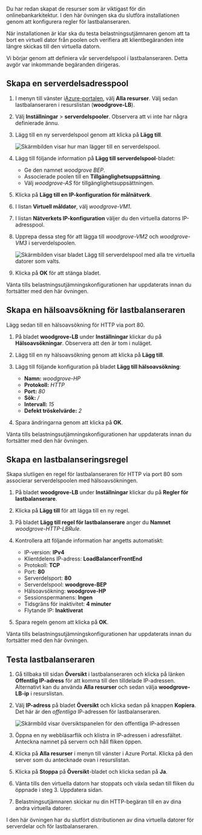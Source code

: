 Du har redan skapat de resurser som är viktigast för din onlinebankarkitektur. I den här övningen ska du slutföra installationen genom att konfigurera regler för lastbalanseraren.

När installationen är klar ska du testa belastningsutjämnaren genom att ta bort en virtuell dator från poolen och verifiera att klientbegäranden inte längre skickas till den virtuella datorn.

Vi börjar genom att definiera vår serverdelspool i lastbalanseraren. Detta avgör var inkommande begäranden dirigeras.

## <a name="create-a-backend-address-pool"></a>Skapa en serverdelsadresspool

1. I menyn till vänster i[Azure-portalen](https://portal.azure.com/learn.docs.microsoft.com?azure-portal=true), välj **Alla resurser**. Välj sedan lastbalanseraren i resurslistan (**woodgrove-LB**).

1. Välj **Inställningar** > **serverdelspooler**. Observera att vi inte har några definierade ännu.

1. Lägg till en ny serverdelspool genom att klicka på **Lägg till**.

    ![Skärmbilden visar hur man lägger till en serverdelspool.](../media/6-backend-pools.png)

1. Lägg till följande information på **Lägg till serverdelspool**-bladet:
    - Ge den namnet _woodgrove BEP_.
    - Associerade poolen till en **Tillgänglighetsuppsättning**.
    - Välj _woodgrove-AS_ för tillgänglighetsuppsättningen.

1. Klicka på **Lägg till en IP-konfiguration för målnätverk**.

1. I listan **Virtuell måldator**, välj _woodgrove-VM1_.

1. I listan **Nätverkets IP-konfiguration** väljer du den virtuella datorns IP-adresspool.

1. Upprepa dessa steg för att lägga till _woodgrove-VM2_ och _woodgrove-VM3_ i serverdelspoolen.

    ![Skärmbilden visar bladet Lägg till serverdelspool med alla tre virtuella datorer som valts.](../media/6-add-backend-pool.png)

1. Klicka på **OK** för att stänga bladet.

Vänta tills belastningsutjämningskonfigurationen har uppdaterats innan du fortsätter med den här övningen.

## <a name="create-a-health-probe-for-the-load-balancer"></a>Skapa en hälsoavsökning för lastbalanseraren

Lägg sedan till en hälsoavsökning för HTTP via port 80.

1. På bladet **woodgrove-LB** under **Inställningar** klickar du på **Hälsoavsökningar**. Observera att den är tom i nuläget.

1. Lägg till en ny hälsoavsökning genom att klicka på **Lägg till**.

1. Lägg till följande konfiguration på bladet **Lägg till hälsoavsökning**:
    - **Namn:** _woodgrove-HP_
    - **Protokoll:** _HTTP_
    - **Port:** _80_
    - **Sök:** _/_
    - **Intervall:** _15_
    - **Defekt tröskelvärde:** _2_

1. Spara ändringarna genom att klicka på **OK**.

Vänta tills belastningsutjämningskonfigurationen har uppdaterats innan du fortsätter med den här övningen.

## <a name="create-a-load-balancer-rule"></a>Skapa en lastbalanseringsregel

Skapa slutligen en regel för lastbalanseraren för HTTP via port 80 som associerar serverdelspoolen med hälsoavsökningen.

1. På bladet **woodgrove-LB** under **Inställningar** klickar du på **Regler för lastbalanserare**.

1. Klicka på **Lägg till** för att lägga till en ny regel.

1. På bladet **Lägg till regel för lastbalanserare** anger du **Namnet** _woodgrove-HTTP-LBRule_.

1. Kontrollera att följande information har angetts automatiskt:
    - IP-version: **IPv4**
    - Klientdelens IP-adress: **LoadBalancerFrontEnd**
    - Protokoll: **TCP**
    - Port: **80**
    - Serverdelsport: **80**
    - Serverdelspool: **woodgrove-BEP**
    - Hälsoavsökning: **woodgrove-HP**
    - Sessionspermanens: **Ingen**
    - Tidsgräns för inaktivitet: **4 minuter**
    - Flytande IP: **Inaktiverat**

1. Spara regeln genom att klicka på **OK**.

Vänta tills belastningsutjämningskonfigurationen har uppdaterats innan du fortsätter med den här övningen.

## <a name="test-the-load-balancer"></a>Testa lastbalanseraren

1. Gå tillbaka till sidan **Översikt** i lastbalanseraren och klicka på länken **Offentlig IP-adress** för att komma till den tilldelade IP-adressen. Alternativt kan du använda **Alla resurser** och sedan välja **woodgrove-LB-ip** i resurslistan.

1. Välj **IP-adress** på bladet **Översikt** och klicka sedan på knappen **Kopiera**. Det här är den _offentliga_ IP-adressen för lastbalanseraren.

    ![Skärmbild visar översiktspanelen för den offentliga IP-adressen](../media/6-public-ip.png)

1. Öppna en ny webbläsarflik och klistra in IP-adressen i adressfältet. Anteckna namnet på servern och håll fliken öppen.

1. Klicka på **Alla resurser** i menyn till vänster i Azure Portal. Klicka på den server som du antecknade ovan i resurslistan.

1. Klicka på **Stoppa** på **Översikt**-bladet och klicka sedan på **Ja**.

1. Vänta tills den virtuella datorn har stoppats och växla sedan till fliken du öppnade i steg 3. Uppdatera sidan.

1. Belastningsutjämnaren skickar nu din HTTP-begäran till en av dina andra virtuella datorer.

I den här övningen har du slutfört distributionen av dina virtuella datorer för serverdelar och för lastbalanseraren.
